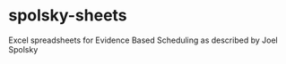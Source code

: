 spolsky-sheets
==============

Excel spreadsheets for Evidence Based Scheduling as described by Joel Spolsky 
